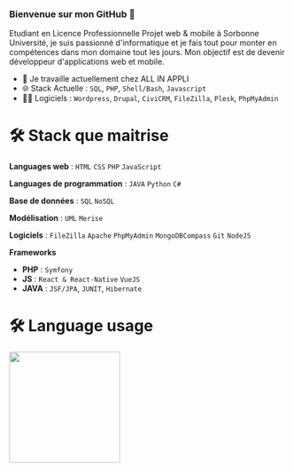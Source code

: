 ### Bienvenue sur mon GitHub 👋

Etudiant en Licence Professionnelle Projet web & mobile à Sorbonne Université, je suis passionné d'informatique et je fais tout pour monter en compétences dans mon domaine tout les jours. Mon objectif est de devenir développeur d'applications web et mobile.

- 🔭 Je travaille actuellement chez ALL IN APPLI
- 🌐 Stack Actuelle : `SQL`, `PHP`, `Shell/Bash`, `Javascript`
- 👨‍💻 Logiciels : `Wordpress`, `Drupal`, `CiviCRM`, `FileZilla`, `Plesk`, `PhpMyAdmin` 

# :hammer_and_wrench: Stack que maitrise 

**Languages web** : `HTML` `CSS` `PHP` `JavaScript`

**Languages de programmation** : `JAVA` `Python` `C#`

**Base de données** : `SQL` `NoSQL`

**Modélisation** : `UML` `Merise`

**Logiciels** : `FileZilla` `Apache` `PhpMyAdmin` `MongoDBCompass` `Git` `NodeJS`   

**Frameworks** 

- **PHP** : `Symfony`
- **JS** : `React & React-Native` `VueJS`
- **JAVA** : `JSF/JPA`, `JUNIT`, `Hibernate`

<!-- > Language usage -->
# :hammer_and_wrench: Language usage 

<div>
    <img height="200px" src="https://github-readme-stats-api-holic-x.vercel.app/api/top-langs/?username=iassadki&theme=gruvbox_light&layout=compact"/>
</div>

<!--
**IliasAssadki/IliasAssadki** is a ✨ _special_ ✨ repository because its `README.md` (this file) appears on your GitHub profile.

Here are some ideas to get you started:

- 🔭 I’m currently working on ...
- 👯 I’m looking to collaborate on ...
- 🤔 I’m looking for help with ...
- 💬 Ask me about ...
- 📫 How to reach me: ...
- 😄 Pronouns: ...
- ⚡ Fun fact: ...
-->
